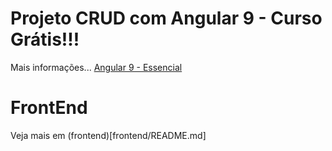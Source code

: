 # Projeto CRUD com Angular 9 - Curso Grátis!!!

Mais informações...
[Angular 9 - Essencial](https://www.cod3r.com.br/courses/angular-9-essencial)

# FrontEnd

Veja mais em (frontend)[frontend/README.md]
